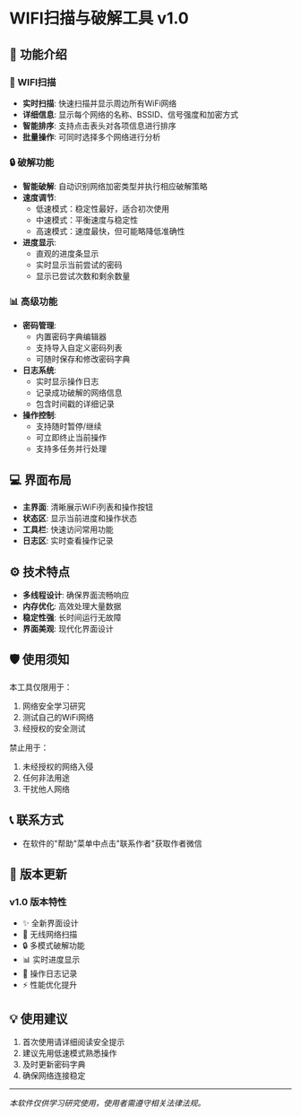 # WIFI扫描与破解工具 v1.0

## 🚀 功能介绍

### 📡 WIFI扫描
- **实时扫描**: 快速扫描并显示周边所有WiFi网络
- **详细信息**: 显示每个网络的名称、BSSID、信号强度和加密方式
- **智能排序**: 支持点击表头对各项信息进行排序
- **批量操作**: 可同时选择多个网络进行分析

### 🔒 破解功能
- **智能破解**: 自动识别网络加密类型并执行相应破解策略
- **速度调节**: 
  - 低速模式：稳定性最好，适合初次使用
  - 中速模式：平衡速度与稳定性
  - 高速模式：速度最快，但可能略降低准确性
- **进度显示**: 
  - 直观的进度条显示
  - 实时显示当前尝试的密码
  - 显示已尝试次数和剩余数量

### 📊 高级功能
- **密码管理**: 
  - 内置密码字典编辑器
  - 支持导入自定义密码列表
  - 可随时保存和修改密码字典
- **日志系统**: 
  - 实时显示操作日志
  - 记录成功破解的网络信息
  - 包含时间戳的详细记录
- **操作控制**: 
  - 支持随时暂停/继续
  - 可立即终止当前操作
  - 支持多任务并行处理

## 💻 界面布局

- **主界面**: 清晰展示WiFi列表和操作按钮
- **状态区**: 显示当前进度和操作状态
- **工具栏**: 快速访问常用功能
- **日志区**: 实时查看操作记录

## ⚙️ 技术特点

- **多线程设计**: 确保界面流畅响应
- **内存优化**: 高效处理大量数据
- **稳定性强**: 长时间运行无故障
- **界面美观**: 现代化界面设计

## 🛡️ 使用须知

本工具仅限用于：
1. 网络安全学习研究
2. 测试自己的WiFi网络
3. 经授权的安全测试

禁止用于：
1. 未经授权的网络入侵
2. 任何非法用途
3. 干扰他人网络

## 📞 联系方式

- 在软件的"帮助"菜单中点击"联系作者"获取作者微信

## 🔄 版本更新

### v1.0 版本特性
- ✨ 全新界面设计
- 📡 无线网络扫描
- 🔒 多模式破解功能
- 📊 实时进度显示
- 📝 操作日志记录
- ⚡ 性能优化提升

## 💡 使用建议

1. 首次使用请详细阅读安全提示
2. 建议先用低速模式熟悉操作
3. 及时更新密码字典
4. 确保网络连接稳定

---
*本软件仅供学习研究使用，使用者需遵守相关法律法规。*
